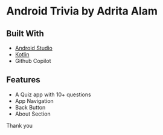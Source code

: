 <h1>Android Trivia by Adrita Alam</h1>

## Built With
- [Android Studio](https://developer.android.com/studio)
- [Kotlin](https://developer.android.com/kotlin)
- Github Copilot

## Features
- A Quiz app with 10+ questions
- App Navigation
- Back Button
- About Section

Thank you